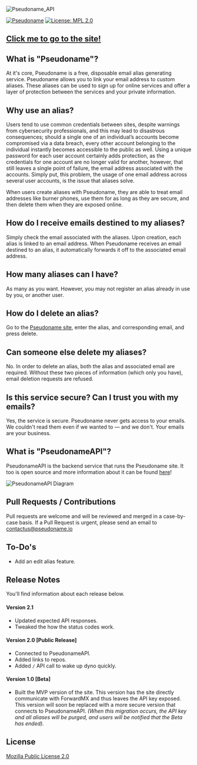 ![Pseudoname_API][logo]


[![Pseudoname](https://img.shields.io/website-Online-Offline-limeGreen-red/https/pseudoname.io.svg?label=Pseudoname%20Website&style=flat)](https://pseudoname.io) [![License: MPL 2.0](https://img.shields.io/badge/License-MPL%202.0-brightgreen.svg)][Mozilla Public License 2.0]


## [Click me to go to the site!][Pseudoname site]

## What is "Pseudoname"?

At it's core, Pseudoname is a free, disposable email alias generating service. Pseudoname allows you to link your email address to custom aliases. These aliases can be used to sign up for online services and offer a layer of protection between the services and your private information.

## Why use an alias?

Users tend to use common credentials between sites, despite warnings from cybersecurity professionals, and this may lead to disastrous consequences; should a single one of an individual’s accounts become compromised via a data breach, every other account belonging to the individual instantly becomes accessible to the public as well. Using a unique password for each user account certainly adds protection, as the credentials for one account are no longer valid for another, however, that still leaves a single point of failure, the email address associated with the accounts. Simply put, this problem, the usage of one email address across several user accounts, is the issue that aliases solve. 

When users create aliases with Pseudoname, they are able to treat email addresses like burner phones, use them for as long as they are secure, and then delete them when they are exposed online.

## How do I receive emails destined to my aliases?
Simply check the email associated with the aliases. Upon creation, each alias is linked to an email address. When Pseudoname receives an email destined to an alias, it automatically forwards it off to the associated email address.

## How many aliases can I have?
As many as you want. However, you may not register an alias already in use by you, or another user.

## How do I delete an alias?
Go to the [Pseudoname site][Pseudoname site], enter the alias, and corresponding email, and press delete.

## Can someone else delete my aliases?
No. In order to delete an alias, both the alias and associated email are required. Without these two pieces of information (which only you have), email deletion requests are refused.

## Is this service secure? Can I trust you with my emails?

Yes, the service is secure. Pseudoname never gets access to your emails. We couldn't read them even if we wanted to — and we don't. Your emails are your business.

## What is "PseudonameAPI"?
PseudonameAPI is the backend service that runs the Pseudoname site. It too is open source and more information about it can be found [here][PseudonameAPI Repo]!

![PseudonameAPI Diagram][PseudonameAPI Diagram]

## Pull Requests / Contributions

Pull requests are welcome and will be reviewed and merged in a case-by-case basis. If a Pull Request is urgent, please send an email to contactus@pseudoname.io

## To-Do's
 - Add an edit alias feature.

## Release Notes
You'll find information about each release below.

#### Version 2.1
* Updated expected API responses.
* Tweaked the how the status codes work.

#### Version 2.0 [Public Release]
* Connected to PseudonameAPI.
* Added links to repos.
* Added `/` API call to wake up dyno quickly.

#### Version 1.0 [Beta]
* Built the MVP version of the site. This version has the site directly communicate with ForwardMX and thus leaves the API key exposed. This version will soon be replaced with a more secure version that connects to PseudonameAPI. *(When this migration occurs, the API key and all aliases will be purged, and users will be notified that the Beta has ended).*

## License

[Mozilla Public License 2.0]

   [logo]: https://i.imgur.com/vkk6ImG.jpg
   [PseudonameAPI Diagram]: https://i.imgur.com/Y5fKw3d.jpg
   [Mozilla Public License 2.0]: https://github.com/ZacharyDavidSaunders/pseudoname/blob/master/LICENSE
   [Pseudoname site]: https://pseudoname.io
   [PseudonameAPI Repo]:https://github.com/ZacharyDavidSaunders/PseudonameAPI/
